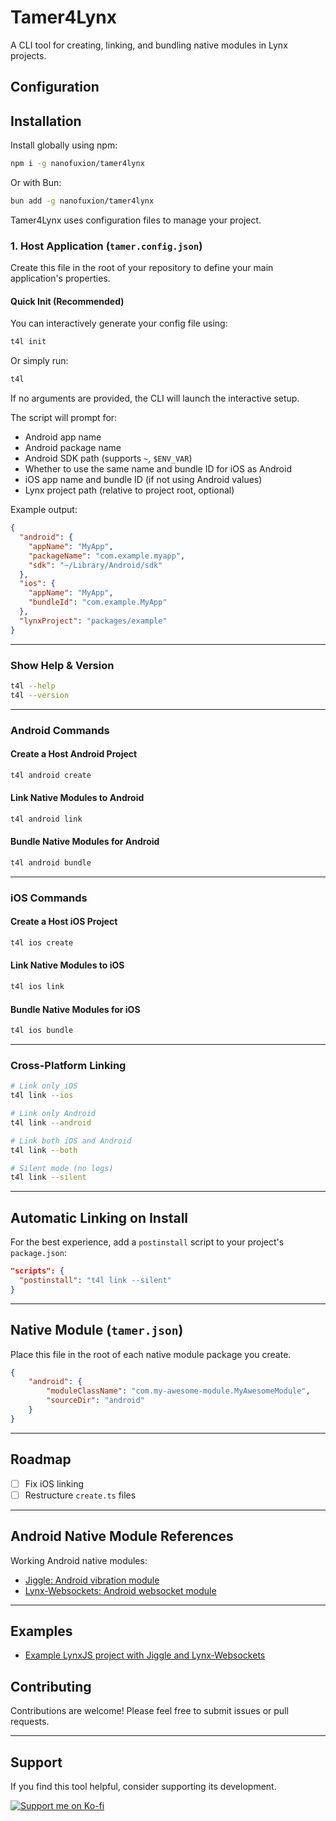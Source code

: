 # Tamer4Lynx

A CLI tool for creating, linking, and bundling native modules in Lynx projects.

## Configuration
## Installation

Install globally using npm:

```bash
npm i -g nanofuxion/tamer4lynx
```

Or with Bun:

```bash
bun add -g nanofuxion/tamer4lynx
```

Tamer4Lynx uses configuration files to manage your project.

### 1. Host Application (`tamer.config.json`)

Create this file in the root of your repository to define your main application's properties.

#### Quick Init (Recommended)

You can interactively generate your config file using:

```bash
t4l init
```
Or simply run:
```bash
t4l
```
If no arguments are provided, the CLI will launch the interactive setup.

The script will prompt for:
- Android app name
- Android package name
- Android SDK path (supports `~`, `$ENV_VAR`)
- Whether to use the same name and bundle ID for iOS as Android
- iOS app name and bundle ID (if not using Android values)
- Lynx project path (relative to project root, optional)

Example output:
```json
{
  "android": {
    "appName": "MyApp",
    "packageName": "com.example.myapp",
    "sdk": "~/Library/Android/sdk"
  },
  "ios": {
    "appName": "MyApp",
    "bundleId": "com.example.MyApp"
  },
  "lynxProject": "packages/example"
}
```

---

### Show Help & Version

```bash
t4l --help
t4l --version
```

---

### **Android Commands**

#### Create a Host Android Project

```bash
t4l android create
```

#### Link Native Modules to Android

```bash
t4l android link
```

#### Bundle Native Modules for Android

```bash
t4l android bundle
```

---

### **iOS Commands**

#### Create a Host iOS Project

```bash
t4l ios create
```

#### Link Native Modules to iOS

```bash
t4l ios link
```

#### Bundle Native Modules for iOS

```bash
t4l ios bundle
```

---

### **Cross-Platform Linking**

```bash
# Link only iOS
t4l link --ios

# Link only Android
t4l link --android

# Link both iOS and Android
t4l link --both

# Silent mode (no logs)
t4l link --silent
```

---

## Automatic Linking on Install

For the best experience, add a `postinstall` script to your project's `package.json`:

```json
"scripts": {
  "postinstall": "t4l link --silent"
}
```

---

## Native Module (`tamer.json`)

Place this file in the root of each native module package you create.

```json
{
    "android": {
        "moduleClassName": "com.my-awesome-module.MyAwesomeModule",
        "sourceDir": "android"
    }
}
```

---

## Roadmap

* [ ] Fix iOS linking
* [ ] Restructure `create.ts` files

---

## Android Native Module References

Working Android native modules:

- [Jiggle: Android vibration module](https://github.com/nanofuxion/tamer4lynx/tree/main/packages/jiggle)
- [Lynx-Websockets: Android websocket module](https://github.com/nanofuxion/tamer4lynx/tree/main/packages/lynx-websockets)

---

## Examples

- [Example LynxJS project with Jiggle and Lynx-Websockets](https://github.com/nanofuxion/tamer4lynx/tree/main/packages/example)
## Contributing

Contributions are welcome! Please feel free to submit issues or pull requests.

---

## Support

If you find this tool helpful, consider supporting its development. 

<a href="https://ko-fi.com/nanofuxion"> <img src="https://ko-fi.com/img/githubbutton_sm.svg" alt="Support me on Ko-fi"> </a>